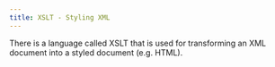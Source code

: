 ```yaml
---
title: XSLT - Styling XML
---
```


There is a language called XSLT that is used for transforming an XML document into a styled document (e.g. HTML).

[Styling your RSS feed]: https://jonchristopher.us/blog/beginning-to-style-your-rss-feed/

